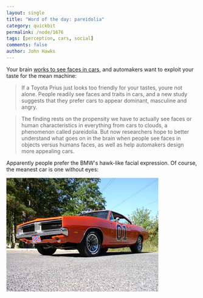 ```yaml
---
layout: single 
title: "Word of the day: pareidolia" 
category: quickbit
permalink: /node/1676
tags: [perception, cars, social] 
comments: false 
author: John Hawks 
---
```


Your brain <a href="http://www.msnbc.msn.com/id/27053487/">works to see faces in cars</a>, and automakers want to exploit your taste for the mean machine:

<blockquote>If a Toyota Prius just looks too friendly for your tastes, youre not alone. People readily see faces and traits in cars, and a new study suggests that they prefer cars to appear dominant, masculine and angry.</blockquote>

<blockquote>The finding rests on the propensity we have to actually see faces or human characteristics in everything from cars to clouds, a phenomenon called pareidolia. But now researchers hope to better understand what goes on in the brain when people see faces in objects versus humans faces, as well as help automakers design more appealing cars.</blockquote>

Apparently people prefer the BMW's hawk-like facial expression. Of course, the meanest car is one without eyes:

<div class="middle-picture">
<img src="/graphics/general-lee.jpg" width="400" height="299" alt="General Lee from Dukes of Hazzard" />
</div>

